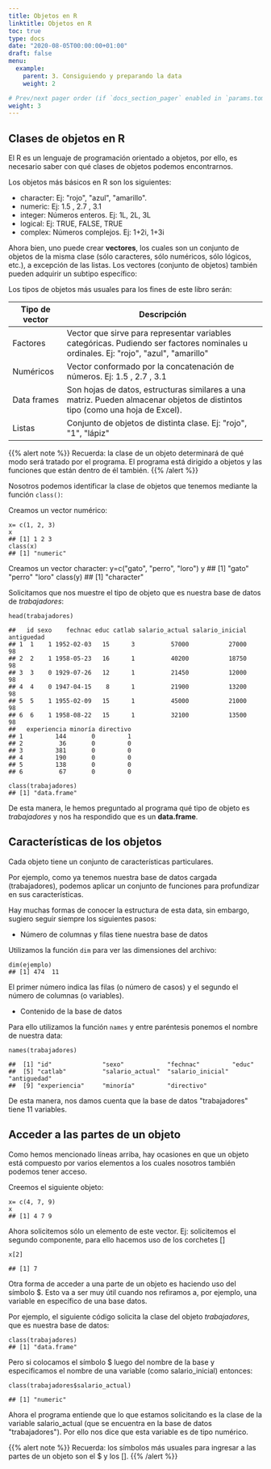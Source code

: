 ```yaml
---
title: Objetos en R
linktitle: Objetos en R
toc: true
type: docs
date: "2020-08-05T00:00:00+01:00"
draft: false
menu:
  example:
    parent: 3. Consiguiendo y preparando la data
    weight: 2

# Prev/next pager order (if `docs_section_pager` enabled in `params.toml`)
weight: 3
---
```


## Clases de objetos en R

El R es un lenguaje de programación orientado a objetos, por ello, es necesario saber con qué clases de objetos podemos encontrarnos. 

Los objetos más básicos en R son los siguientes:

- character: Ej: "rojo", "azul", "amarillo".
- numeric: Ej: 1.5 , 2.7 , 3.1
- integer: Números enteros. Ej: 1L, 2L, 3L
- logical: Ej: TRUE, FALSE, TRUE
- complex: Números complejos. Ej: 1+2i, 1+3i 

Ahora bien, uno puede crear **vectores**, los cuales son un conjunto de objetos de la misma clase (sólo caracteres, sólo numéricos, sólo lógicos, etc.), a excepción de las listas. Los vectores (conjunto de objetos) también pueden adquirir un subtipo específico:

Los tipos de objetos más usuales para los fines de este libro serán:

| Tipo de vector | Descripción |
| ------------- | ------------- |
| Factores  | Vector que sirve para representar variables categóricas. Pudiendo ser factores nominales u ordinales. Ej: "rojo", "azul", "amarillo"  |
| Numéricos | Vector conformado por la concatenación de números. Ej: 1.5 , 2.7 , 3.1 |
| Data frames  | Son hojas de datos, estructuras similares a una matriz. Pueden almacenar objetos de distintos tipo (como una hoja de Excel).  |
| Listas | Conjunto de objetos de distinta clase. Ej: "rojo", "1", "lápiz"  |

{{% alert note %}}
Recuerda: la clase de un objeto determinará de qué modo será tratado por el programa. El programa está dirigido a objetos y las funciones que están dentro de él también. 
{{% /alert %}}

Nosotros podemos identificar la clase de objetos que tenemos mediante la función `class()`:

Creamos un vector numérico:

    x= c(1, 2, 3)
    x
    ## [1] 1 2 3
    class(x)
    ## [1] "numeric"

Creamos un vector character:
    y=c("gato", "perro", "loro")
    y
    ## [1] "gato"  "perro" "loro"
    class(y)
    ## [1] "character"

Solicitamos que nos muestre el tipo de objeto que es nuestra base de datos de *trabajadores*:

    head(trabajadores)

    ##   id sexo    fechnac educ catlab salario_actual salario_inicial antiguedad
    ## 1  1    1 1952-02-03   15      3          57000           27000         98
    ## 2  2    1 1958-05-23   16      1          40200           18750         98
    ## 3  3    0 1929-07-26   12      1          21450           12000         98
    ## 4  4    0 1947-04-15    8      1          21900           13200         98
    ## 5  5    1 1955-02-09   15      1          45000           21000         98
    ## 6  6    1 1958-08-22   15      1          32100           13500         98
    ##   experiencia minoría directivo
    ## 1         144       0         1
    ## 2          36       0         0
    ## 3         381       0         0
    ## 4         190       0         0
    ## 5         138       0         0
    ## 6          67       0         0

    class(trabajadores)
    ## [1] "data.frame"

De esta manera, le hemos preguntado al programa qué tipo de objeto es *trabajadores* y nos ha respondido que es un **data.frame**.

## Características de los objetos

Cada objeto tiene un conjunto de características particulares. 

Por ejemplo, como ya tenemos nuestra base de datos cargada (trabajadores), podemos aplicar un conjunto de funciones para profundizar en sus características. 

Hay muchas formas de conocer la estructura de esta data, sin embargo, sugiero seguir siempre los siguientes pasos:

- Número de columnas y filas tiene nuestra base de datos

Utilizamos la función `dim` para ver las dimensiones del archivo:

    dim(ejemplo)
    ## [1] 474  11

El primer número indica las filas (o número de casos) y el segundo el número de columnas (o variables).

- Contenido de la base de datos

Para ello utilizamos la función `names` y entre paréntesis ponemos el nombre de nuestra data:

    names(trabajadores)

    ##  [1] "id"              "sexo"            "fechnac"         "educ"           
    ##  [5] "catlab"          "salario_actual"  "salario_inicial" "antiguedad"     
    ##  [9] "experiencia"     "minoría"         "directivo"

De esta manera, nos damos cuenta que la base de datos "trabajadores" tiene 11 variables.

## Acceder a las partes de un objeto

Como hemos mencionado líneas arriba, hay ocasiones en que un objeto está compuesto por varios elementos a los cuales nosotros también podemos tener acceso. 

Creemos el siguiente objeto:

    x= c(4, 7, 9)
    x
    ## [1] 4 7 9

Ahora solicitemos sólo un elemento de este vector. Ej: solicitemos el segundo componente, para ello hacemos uso de los corchetes []

    x[2]

    ## [1] 7

Otra forma de acceder a una parte de un objeto es haciendo uso del símbolo $. Esto va a ser muy útil cuando nos refiramos a, por ejemplo, una variable en específico de una base datos. 

Por ejemplo, el siguiente código solicita la clase del objeto *trabajadores*, que es nuestra base de datos:

    class(trabajadores)
    ## [1] "data.frame"

Pero si colocamos el símbolo $ luego del nombre de la base y especificamos el nombre de una variable (como salario_inicial) entonces: 

    class(trabajadores$salario_actual)

    ## [1] "numeric"

Ahora el programa entiende que lo que estamos solicitando es la clase de la variable salario_actual (que se encuentra en la base de datos "trabajadores"). Por ello nos dice que esta variable es de tipo numérico. 

{{% alert note %}}
Recuerda: los símbolos más usuales para ingresar a las partes de un objeto son el $ y los []. 
{{% /alert %}}